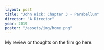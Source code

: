 ```yaml
---
layout: post
title: "John Wick: Chapter 3 - Parabellum"
director: "A Director"
year: 2019
poster: "/assets/img/home.png"
---
```


My review or thoughts on the film go here.
